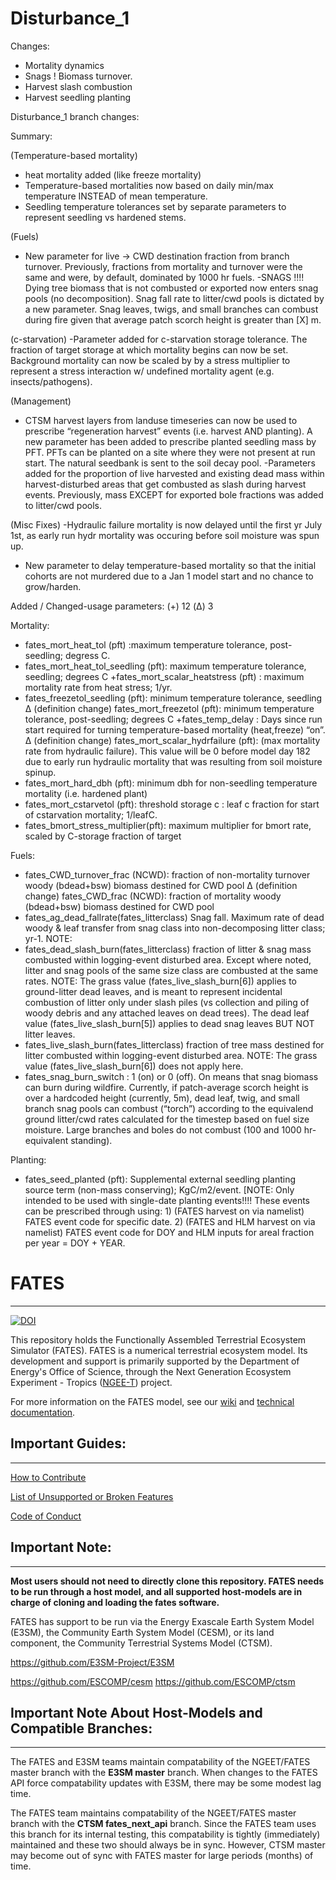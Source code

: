 # **Disturbance_1**


Changes:
- Mortality dynamics
- Snags ! Biomass turnover. 
- Harvest slash combustion
- Harvest seedling planting

Disturbance_1 branch changes: 

Summary:

(Temperature-based mortality)
- heat mortality added (like freeze mortality)
- Temperature-based mortalities now based on daily min/max temperature INSTEAD of mean temperature. 
- Seedling temperature tolerances set by separate parameters to represent seedling vs hardened stems.

(Fuels)
- New parameter for live -> CWD destination fraction from branch turnover. Previously, fractions from mortality and turnover were the same and were, by default, dominated by 1000 hr fuels. 
-SNAGS !!!! Dying tree biomass that is not combusted or exported now enters snag pools (no decomposition). Snag fall rate to litter/cwd pools is dictated by a new parameter. Snag leaves, twigs, and small branches can combust during fire given that average patch scorch height is greater than [X] m. 

(c-starvation)
-Parameter added for c-starvation storage tolerance. The fraction of target storage at which mortality begins can now be set. Background mortality can now be scaled by by a stress multiplier to represent a stress interaction w/  undefined mortality agent (e.g. insects/pathogens). 

(Management)
- CTSM harvest layers from landuse timeseries can now be used to prescribe “regeneration harvest” events (i.e. harvest AND planting). A new parameter has been added to prescribe planted seedling mass by PFT. PFTs can be planted on a site where they were not present at run start. The natural seedbank is sent to the soil decay pool.
-Parameters added for the proportion of live harvested and existing dead mass within harvest-disturbed areas that get combusted as slash during harvest events.  Previously, mass EXCEPT for exported bole fractions was added to litter/cwd pools. 

(Misc Fixes)
-Hydraulic failure mortality is now delayed until the first yr July 1st, as early run hydr mortality was occuring before soil moisture was spun up. 
- New parameter to delay temperature-based mortality so that the initial cohorts are not murdered due to a Jan 1 model start and no chance to grow/harden.

Added / Changed-usage parameters:
(+) 12
(Δ) 3

Mortality:
+ fates_mort_heat_tol (pft) :maximum temperature tolerance, post-seedling; degress C.
+ fates_mort_heat_tol_seedling (pft): maximum temperature tolerance, seedling; degrees C
+fates_mort_scalar_heatstress (pft) : maximum mortality rate from heat stress; 1/yr.
+ fates_freezetol_seedling (pft): minimum temperature tolerance, seedling
Δ  (definition change) fates_mort_freezetol (pft): minimum temperature tolerance, post-seedling; degrees C
+fates_temp_delay : Days since run start required for turning temperature-based mortality (heat,freeze) “on”. 
 Δ  (definition change) fates_mort_scalar_hydrfailure (pft): (max mortality rate from hydraulic failure). This value will be 0 before model day 182 due to early run hydraulic mortality that was resulting from soil moisture spinup.
+ fates_mort_hard_dbh (pft): minimum dbh for non-seedling temperature mortality (i.e. hardened plant)
+ fates_mort_cstarvetol (pft): threshold storage c : leaf c fraction for start of cstarvation mortality; 1/leafC. 
+ fates_bmort_stress_multiplier(pft): maximum multiplier for bmort rate, scaled by C-storage fraction of target

Fuels:
+ fates_CWD_turnover_frac (NCWD): fraction of non-mortality turnover woody (bdead+bsw) biomass destined for CWD pool
Δ (definition change) fates_CWD_frac (NCWD): fraction of mortality woody (bdead+bsw) biomass destined for CWD pool
+ fates_ag_dead_fallrate(fates_litterclass) Snag fall. Maximum rate of dead woody & leaf transfer from snag class into non-decomposing litter class; yr-1. NOTE: 
+ fates_dead_slash_burn(fates_litterclass) fraction of litter & snag mass combusted within logging-event disturbed area. Except where noted, litter and snag pools of the same size class are combusted at the same rates. NOTE: The grass value (fates_live_slash_burn[6]) applies to ground-litter dead leaves, and is meant to represent incidental combustion of litter only under slash piles (vs collection and piling of woody debris and any attached leaves on dead trees). The dead leaf value (fates_live_slash_burn[5]) applies to dead snag leaves BUT NOT litter leaves. 
+ fates_live_slash_burn(fates_litterclass) fraction of tree mass destined for litter combusted within logging-event disturbed area. NOTE: The grass value (fates_live_slash_burn[6]) does not apply here. 
+ fates_snag_burn_switch :  1 (on) or 0 (off). On means that snag biomass can burn during wildfire. Currently, if patch-average scorch height is over a hardcoded height (currently, 5m), dead leaf, twig, and small branch snag pools can combust (“torch”) according to the equivalend ground litter/cwd rates calculated for the timestep based on fuel size moisture. Large branches and boles do not combust (100 and 1000 hr-equivalent standing). 

Planting:
+ fates_seed_planted (pft): Supplemental external seedling planting source term (non-mass conserving); KgC/m2/event. [NOTE: Only intended to be used with single-date planting events!!!! These events can be prescribed through using: 1) (FATES harvest on via namelist) FATES event code for specific date. 2) (FATES and HLM harvest on via namelist) FATES event code for DOY and HLM inputs for areal fraction per year = DOY + YEAR. 


# FATES
------------------------------
[![DOI](https://zenodo.org/badge/DOI/10.5281/zenodo.3825473.svg)](https://doi.org/10.5281/zenodo.3825473)

This repository holds the Functionally Assembled Terrestrial Ecosystem Simulator (FATES).  FATES is a numerical terrestrial ecosystem model. Its development and support is primarily supported by the Department of Energy's Office of Science, through the Next Generation Ecosystem Experiment - Tropics ([NGEE-T](https://ngee-tropics.lbl.gov/)) project.

For more information on the FATES model, see our [wiki](https://github.com/NGEET/fates/wiki) and [technical documentation](https://fates-docs.readthedocs.io/en/latest/index.html).


## Important Guides:
------------------------------

[How to Contribute](https://github.com/NGEET/fates/blob/master/CONTRIBUTING.md)

[List of Unsupported or Broken Features](https://github.com/NGEET/fates/wiki/Current-Unsupported-or-Broken-Features)

[Code of Conduct](https://github.com/NGEET/fates/blob/master/CODE_OF_CONDUCT.md)


## Important Note:
------------------------------

**Most users should not need to directly clone this repository.  FATES needs to be run through a host model, and all supported host-models are in charge of cloning and loading the fates software.**

FATES has support to be run via the Energy Exascale Earth System Model (E3SM), the Community Earth System Model (CESM), or its land component, the Community Terrestrial Systems Model (CTSM).

https://github.com/E3SM-Project/E3SM

https://github.com/ESCOMP/cesm
https://github.com/ESCOMP/ctsm


## Important Note About Host-Models and Compatible Branches:
------------------------------------------------------------

The FATES and E3SM teams maintain compatability of the NGEET/FATES master branch with the **E3SM master** branch. When changes to the FATES API force compatability updates with E3SM, there may be some modest lag time.

The FATES team maintains compatability of the NGEET/FATES master branch with the **CTSM fates_next_api** branch.  Since the FATES team uses this branch for its internal testing, this compatability is tightly (immediately) maintained and these two should always be in sync.  However, CTSM master may become out of sync with FATES master for large periods (months) of time.




